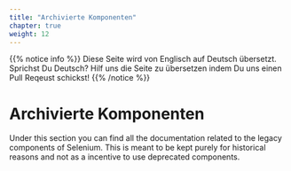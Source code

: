 ```yaml
---
title: "Archivierte Komponenten"
chapter: true
weight: 12
---
```


{{% notice info %}}
<i class="fas fa-language"></i> Diese Seite wird von Englisch 
auf Deutsch übersetzt. Sprichst Du Deutsch? Hilf uns die Seite 
zu übersetzen indem Du uns einen Pull Reqeust schickst!
 {{% /notice %}}
# Archivierte Komponenten

Under this section you can find all the documentation related to the legacy components of Selenium.
This is meant to be kept purely for historical reasons and not as a incentive to use deprecated
components. 

